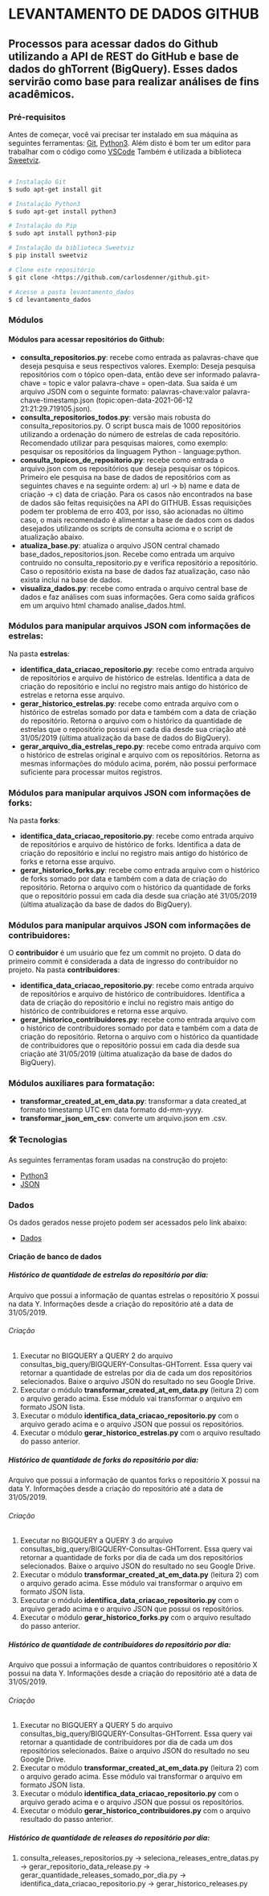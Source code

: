 # LEVANTAMENTO DE DADOS GITHUB

## Processos para acessar dados do Github utilizando a API de REST do GitHub e base de dados do ghTorrent (BigQuery). Esses dados servirão como base para realizar análises de fins acadêmicos.

### Pré-requisitos
Antes de começar, você vai precisar ter instalado em sua máquina as seguintes ferramentas: 
[Git](https://git-scm.com), [Python3](https://www.python.org/). 
Além disto é bom ter um editor para trabalhar com o código como [VSCode](https://code.visualstudio.com/)
Também é utilizada a biblioteca [Sweetviz](https://pypi.org/project/sweetviz/).

```bash

# Instalação Git
$ sudo apt-get install git

# Instalação Python3 
$ sudo apt-get install python3

# Instalação do Pip
$ sudo apt install python3-pip

# Instalação da biblioteca Sweetviz
$ pip install sweetviz

# Clone este repositório
$ git clone <https://github.com/carlosdenner/github.git>

# Acesse a pasta levantamento_dados
$ cd levantamento_dados

```

### Módulos

#### Módulos para acessar repositórios do Github:

- **consulta_repositorios.py**: recebe como entrada as palavras-chave que deseja pesquisa e seus respectivos valores. Exemplo: Deseja pesquisa repositórios com o tópico open-data, então deve ser informado palavra-chave = topic e valor palavra-chave = open-data. Sua saída é um arquivo JSON com o seguinte formato: palavras-chave:valor palavra-chave-timestamp.json (topic:open-data-2021-06-12 21:21:29.719105.json).
- **consulta_repositorios_todos.py**: versão mais robusta do consulta_repositorios.py. O script busca mais de 1000 repositórios utilizando a ordenação do número de estrelas de cada repositório. Recomendado utilizar para pesquisas maiores, como exemplo: pesquisar os repositórios da linguagem Python - language:python.
- **consulta_topicos_de_repositorio.py**: recebe como entrada o arquivo.json com os repositórios que deseja pesquisar os tópicos. Primeiro ele pesquisa na base de dados de repositórios com as seguintes chaves e na seguinte ordem: a) url -> b) name e data de criação -> c) data de criação. Para os casos não encontrados na base de dados são feitas requisições na API do GITHUB. Essas requisições podem ter problema de erro 403, por isso, são acionadas no último caso, o mais recomendado é alimentar a base de dados com os dados desejados utilizando os scripts de consulta acioma e o script de atualização abaixo.
- **atualiza_base.py**: atualiza o arquivo JSON central chamado base_dados_repositorios.json. Recebe como entrada um arquivo contruido no consulta_repositorio.py e verifica repositório a repositório. Caso o repositório exista na base de dados faz atualização, caso não exista inclui na base de dados.
- **visualiza_dados.py**: recebe como entrada o arquivo central base de dados e faz análises com suas informações. Gera como saída gráficos em um arquivo html chamado analise_dados.html.

### Módulos para manipular arquivos JSON com informações de estrelas:
Na pasta **estrelas**:

- **identifica_data_criacao_repositorio.py**: recebe como entrada arquivo de repositórios e arquivo de histórico de estrelas. Identifica a data de criação do repositório e inclui no registro mais antigo do histórico de estrelas e retorna esse arquivo.
- **gerar_historico_estrelas.py**: recebe como entrada arquivo com o histórico de estrelas somado por data e também com a data de criação do repositório. Retorna o arquivo com o histórico da quantidade de estrelas que o repositório possui em cada dia desde sua criação até 31/05/2019 (ùltima atualização da base de dados do BigQuery).
- **gerar_arquivo_dia_estrelas_repo.py**: recebe como entrada arquivo com o histórico de estrelas original e arquivo com os repositórios. Retorna as mesmas informações do módulo acima, porém, não possui performace suficiente para processar muitos registros.

### Módulos para manipular arquivos JSON com informações de forks:
Na pasta **forks**:

- **identifica_data_criacao_repositorio.py**: recebe como entrada arquivo de repositórios e arquivo de histórico de forks. Identifica a data de criação do repositório e inclui no registro mais antigo do histórico de forks e retorna esse arquivo.
- **gerar_historico_forks.py**: recebe como entrada arquivo com o histórico de forks somado por data e também com a data de criação do repositório. Retorna o arquivo com o histórico da quantidade de forks que o repositório possui em cada dia desde sua criação até 31/05/2019 (ùltima atualização da base de dados do BigQuery).

### Módulos para manipular arquivos JSON com informações de contribuidores:
O **contribuidor** é um usuário que fez um commit no projeto. O data do primeiro commit é considerada a data de ingresso do contribuidor no projeto.
Na pasta **contribuidores**:

- **identifica_data_criacao_repositorio.py**: recebe como entrada arquivo de repositórios e arquivo de histórico de contribuidores. Identifica a data de criação do repositório e inclui no registro mais antigo do histórico de contribuidores e retorna esse arquivo.
- **gerar_historico_contribuidores.py**: recebe como entrada arquivo com o histórico de contribuidores somado por data e também com a data de criação do repositório. Retorna o arquivo com o histórico da quantidade de contribuidores que o repositório possui em cada dia desde sua criação até 31/05/2019 (ùltima atualização da base de dados do BigQuery).

### Módulos auxiliares para formatação:

- **transformar_created_at_em_data.py**: transformar a data created_at formato timestamp UTC em data formato dd-mm-yyyy.
- **transformar_json_em_csv**: converte um arquivo.json em .csv.

### 🛠 Tecnologias

As seguintes ferramentas foram usadas na construção do projeto:

- [Python3](https://www.python.org/)
- [JSON](https://www.json.org/json-en.html)

### Dados

Os dados gerados nesse projeto podem ser acessados pelo link abaixo:
- [Dados](https://drive.google.com/drive/folders/1nwXFGrAOknPYeDqSTQfKhwJRTe4GvilS?usp=sharing)

#### Criação de banco de dados

##### Histórico de quantidade de estrelas do repositório por dia: 
Arquivo que possui a informação de quantas estrelas o repositório X possui na data Y. Informações desde a criação do repositório até a data de 31/05/2019.

###### Criação
1. Executar no BIGQUERY a QUERY 2 do arquivo consultas_big_query/BIGQUERY-Consultas-GHTorrent. Essa query vai retornar a quantidade de estrelas por dia de cada um dos repositórios selecionados. Baixe o arquivo JSON do resultado no seu Google Drive.
2. Executar o módulo **transformar_created_at_em_data.py** (leitura 2) com o arquivo gerado acima. Esse módulo vai transformar o arquivo em formato JSON lista.
3. Executar o módulo **identifica_data_criacao_repositorio.py** com o arquivo gerado acima e o arquivo JSON que possui os repositórios.
4. Executar o módulo **gerar_historico_estrelas.py** com o arquivo resultado do passo anterior.


##### Histórico de quantidade de forks do repositório por dia: 
Arquivo que possui a informação de quantos forks o repositório X possui na data Y. Informações desde a criação do repositório até a data de 31/05/2019.

###### Criação
1. Executar no BIGQUERY a QUERY 3 do arquivo consultas_big_query/BIGQUERY-Consultas-GHTorrent. Essa query vai retornar a quantidade de forks por dia de cada um dos repositórios selecionados. Baixe o arquivo JSON do resultado no seu Google Drive.
2. Executar o módulo **transformar_created_at_em_data.py** (leitura 2) com o arquivo gerado acima. Esse módulo vai transformar o arquivo em formato JSON lista.
3. Executar o módulo **identifica_data_criacao_repositorio.py** com o arquivo gerado acima e o arquivo JSON que possui os repositórios.
4. Executar o módulo **gerar_historico_forks.py** com o arquivo resultado do passo anterior.

##### Histórico de quantidade de contribuidores do repositório por dia: 
Arquivo que possui a informação de quantos contribuidores o repositório X possui na data Y. Informações desde a criação do repositório até a data de 31/05/2019.

###### Criação
1. Executar no BIGQUERY a QUERY 5 do arquivo consultas_big_query/BIGQUERY-Consultas-GHTorrent. Essa query vai retornar a quantidade de contribuidores por dia de cada um dos repositórios selecionados. Baixe o arquivo JSON do resultado no seu Google Drive.
2. Executar o módulo **transformar_created_at_em_data.py** (leitura 2) com o arquivo gerado acima. Esse módulo vai transformar o arquivo em formato JSON lista.
3. Executar o módulo **identifica_data_criacao_repositorio.py** com o arquivo gerado acima e o arquivo JSON que possui os repositórios.
4. Executar o módulo **gerar_historico_contribuidores.py** com o arquivo resultado do passo anterior.

##### Histórico de quantidade de releases do repositório por dia: 
1. consulta_releases_repositorios.py -> seleciona_releases_entre_datas.py -> gerar_repositorio_data_release.py -> gerar_quantidade_releases_somado_por_dia.py -> identifica_data_criacao_repositorio.py -> gerar_historico_releases.py